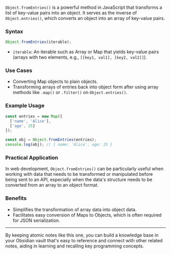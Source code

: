 `Object.fromEntries()` is a powerful method in JavaScript that transforms a list of key-value pairs into an object. It serves as the inverse of `Object.entries()`, which converts an object into an array of key-value pairs.

### Syntax
```javascript
Object.fromEntries(iterable);
```

- `iterable`: An iterable such as Array or Map that yields key-value pairs (arrays with two elements, e.g., `[[key1, val1], [key2, val2]]`).

### Use Cases
- Converting Map objects to plain objects.
- Transforming arrays of entries back into object form after using array methods like `.map()` or `.filter()` on `Object.entries()`.

### Example Usage
```javascript
const entries = new Map([
  ['name', 'Alice'],
  ['age', 25]
]);

const obj = Object.fromEntries(entries);
console.log(obj); // { name: 'Alice', age: 25 }
```

### Practical Application
In web development, `Object.fromEntries()` can be particularly useful when working with data that needs to be transformed or manipulated before being sent to an API, especially when the data's structure needs to be converted from an array to an object format.

### Benefits
- Simplifies the transformation of array data into object data.
- Facilitates easy conversion of Maps to Objects, which is often required for JSON serialization.

---

By keeping atomic notes like this one, you can build a knowledge base in your Obsidian vault that's easy to reference and connect with other related notes, aiding in learning and recalling key programming concepts.